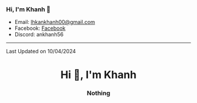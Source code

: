 ### Hi, I'm Khanh 👋
- Email: lhkankhanh00@gmail.com
- Facebook: [Facebook]
- Discord: ankhanh56

---

Last Updated on 10/04/2024

[Facebook]: https://fb.me/271.hnahkna



<h1 align="center">Hi 👋, I'm Khanh</h1>
<h3 align="center">Nothing</h3>
